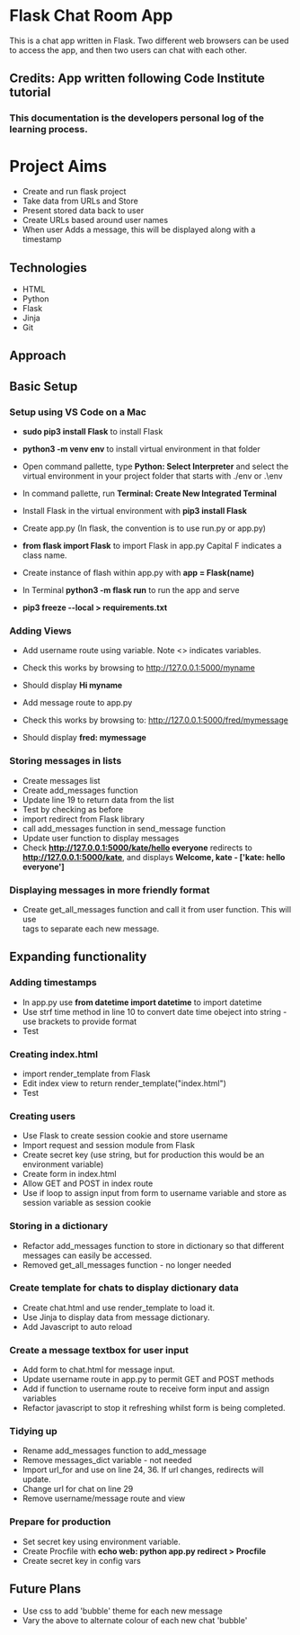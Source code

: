 # Flask Chat Room App
This is a chat app written in Flask.
Two different web browsers can be used to access the app, and then two users can chat with each other.

## Credits: App written following Code Institute tutorial
### This documentation is the developers personal log of the learning process.

# Project Aims
* Create and run flask project
* Take data from URLs and Store
* Present stored data back to user
* Create URLs based around user names
* When user Adds a message, this will be displayed along with a timestamp

## Technologies
* HTML
* Python
* Flask
* Jinja
* Git

## Approach

## Basic Setup

### Setup using VS Code on a Mac
* **sudo pip3 install Flask** to install Flask
* **python3 -m venv env** to install virtual environment in that folder
* Open command pallette, type **Python: Select Interpreter** and select the virtual environment in your project folder that starts with ./env or .\env
* In command pallette, run **Terminal: Create New Integrated Terminal**
* Install Flask in the virtual environment with **pip3 install Flask**
* Create app.py (In flask, the convention is to use run.py or app.py)
* **from flask import Flask** to import Flask in app.py Capital F indicates a class name.
* Create instance of flash within app.py with **app = Flask(name)**
* In Terminal **python3 -m flask run** to run the app and serve

* **pip3 freeze --local > requirements.txt** 

### Adding Views
* Add username route using variable. Note <> indicates variables.
* Check this works by browsing to http://127.0.0.1:5000/myname
* Should display **Hi myname**

* Add message route to app.py
* Check this works by browsing to: http://127.0.0.1:5000/fred/mymessage
* Should display **fred: mymessage**

### Storing messages in lists
* Create messages list
* Create add_messages function
* Update line 19 to return data from the list
* Test by checking as before
* import redirect from Flask library
* call add_messages function in send_message function
* Update user function to display messages
* Check **http://127.0.0.1:5000/kate/hello everyone** redirects to **http://127.0.0.1:5000/kate**, and displays **Welcome, kate - ['kate: hello everyone']**

### Displaying messages in more friendly format
* Create get_all_messages function and call it from user function. This will use <br> tags to separate each new message.

## Expanding functionality

### Adding timestamps
* In app.py use **from datetime import datetime** to import datetime
* Use strf time method in line 10 to convert date time obeject into string - use brackets to provide format
* Test

### Creating index.html
* import render_template from Flask
* Edit index view to return render_template("index.html")
* Test

### Creating users
* Use Flask to create session cookie and store username
* Import request and session module from Flask
* Create secret key (use string, but for production this would be an environment variable)
* Create form in index.html
* Allow GET and POST in index route
* Use if loop to assign input from form to username variable and store as session variable as session cookie

### Storing in a dictionary
* Refactor add_messages function to store in dictionary so that different messages can easily be accessed.
* Removed get_all_messages function - no longer needed

### Create template for chats to display dictionary data
* Create chat.html and use render_template to load it.
* Use Jinja to display data from message dictionary.
* Add Javascript to auto reload

### Create a message textbox for user input
* Add form to chat.html for message input.
* Update username route in app.py to permit GET and POST methods
* Add if function to username route to receive form input and assign variables
* Refactor javascript to stop it refreshing whilst form is being completed.

### Tidying up
* Rename add_messages function to add_message
* Remove messages_dict variable - not needed
* Import url_for and use on line 24, 36. If url changes, redirects will update.
* Change url for chat on line 29
* Remove username/message route and view

### Prepare for production
* Set secret key using environment variable.
* Create Procfile with **echo web: python app.py redirect > Procfile**
* Create secret key in config vars

## Future Plans
* Use css to add 'bubble' theme for each new message
* Vary the above to alternate colour of each new chat 'bubble'